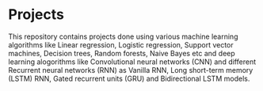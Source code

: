 # Projects

This repository contains projects done using various machine learning algorithms like Linear regression, Logistic regression, Support vector machines, Decision trees, Random forests, Naive Bayes etc and deep learning alogorithms like Convolutional neural networks (CNN) and different Recurrent neural networks (RNN) as Vanilla RNN, Long short-term memory (LSTM) RNN, Gated recurrent units (GRU) and Bidirectional LSTM models.
